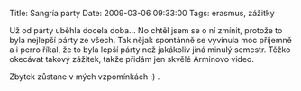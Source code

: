 Title: Sangría párty
Date: 2009-03-06 09:33:00
Tags: erasmus, zážitky

Už od párty uběhla docela doba… No chtěl jsem se o ní zmínit,
protože to byla nejlepší párty ze všech. Tak nějak spontánně se
vyvinula moc příjemně a i perro říkal, že to byla lepší párty než
jakákoliv jiná minulý semestr. Těžko okecávat takový zážitek, takže
přidám jen skvělé Arminovo video.

Zbytek zůstane v mých vzpomínkách :) .